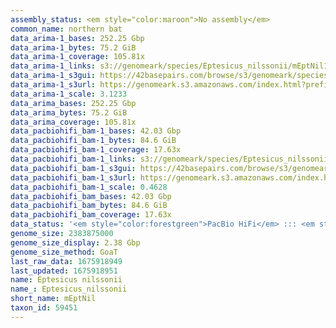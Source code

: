 ```yaml
---
assembly_status: <em style="color:maroon">No assembly</em>
common_name: northern bat
data_arima-1_bases: 252.25 Gbp
data_arima-1_bytes: 75.2 GiB
data_arima-1_coverage: 105.81x
data_arima-1_links: s3://genomeark/species/Eptesicus_nilssonii/mEptNil1/genomic_data/arima/<br>
data_arima-1_s3gui: https://42basepairs.com/browse/s3/genomeark/species/Eptesicus_nilssonii/mEptNil1/genomic_data/arima/
data_arima-1_s3url: https://genomeark.s3.amazonaws.com/index.html?prefix=species/Eptesicus_nilssonii/mEptNil1/genomic_data/arima/
data_arima-1_scale: 3.1233
data_arima_bases: 252.25 Gbp
data_arima_bytes: 75.2 GiB
data_arima_coverage: 105.81x
data_pacbiohifi_bam-1_bases: 42.03 Gbp
data_pacbiohifi_bam-1_bytes: 84.6 GiB
data_pacbiohifi_bam-1_coverage: 17.63x
data_pacbiohifi_bam-1_links: s3://genomeark/species/Eptesicus_nilssonii/mEptNil1/genomic_data/pacbio_hifi/<br>
data_pacbiohifi_bam-1_s3gui: https://42basepairs.com/browse/s3/genomeark/species/Eptesicus_nilssonii/mEptNil1/genomic_data/pacbio_hifi/
data_pacbiohifi_bam-1_s3url: https://genomeark.s3.amazonaws.com/index.html?prefix=species/Eptesicus_nilssonii/mEptNil1/genomic_data/pacbio_hifi/
data_pacbiohifi_bam-1_scale: 0.4628
data_pacbiohifi_bam_bases: 42.03 Gbp
data_pacbiohifi_bam_bytes: 84.6 GiB
data_pacbiohifi_bam_coverage: 17.63x
data_status: '<em style="color:forestgreen">PacBio HiFi</em> ::: <em style="color:forestgreen">Arima</em>'
genome_size: 2383875000
genome_size_display: 2.38 Gbp
genome_size_method: GoaT
last_raw_data: 1675918949
last_updated: 1675918951
name: Eptesicus nilssonii
name_: Eptesicus_nilssonii
short_name: mEptNil
taxon_id: 59451
---
```

